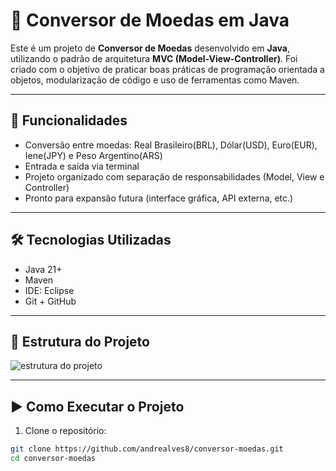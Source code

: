 # 💱 Conversor de Moedas em Java

Este é um projeto de **Conversor de Moedas** desenvolvido em **Java**, utilizando o padrão de arquitetura **MVC (Model-View-Controller)**. 
Foi criado com o objetivo de praticar boas práticas de programação orientada a objetos, modularização de código e uso de ferramentas como Maven.

---

## 📌 Funcionalidades

- Conversão entre moedas: Real Brasileiro(BRL), Dólar(USD), Euro(EUR), Iene(JPY) e Peso Argentino(ARS)
- Entrada e saída via terminal
- Projeto organizado com separação de responsabilidades (Model, View e Controller)
- Pronto para expansão futura (interface gráfica, API externa, etc.)

---

## 🛠️ Tecnologias Utilizadas

- Java 21+
- Maven
- IDE: Eclipse
- Git + GitHub

---

## 📁 Estrutura do Projeto

![estrutura do projeto](https://github.com/user-attachments/assets/27a82850-f85f-4545-a482-5ade96715612)


---

## ▶️ Como Executar o Projeto

1. Clone o repositório:

```bash
git clone https://github.com/andrealves8/conversor-moedas.git
cd conversor-moedas

